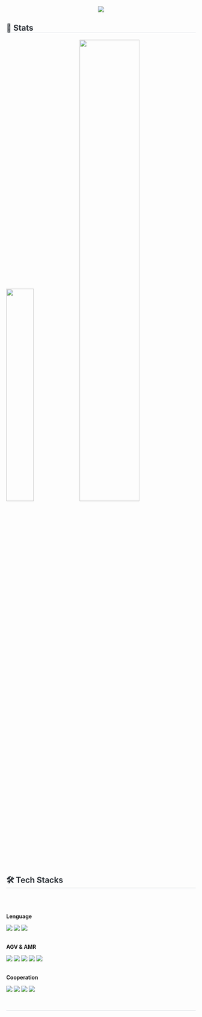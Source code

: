 <div align= "center">
  <img src="https://capsule-render.vercel.app/api?type=soft&color=auto&height=120&text=SMART%20하고싶은%20이준호입니다.&animation=fadeIn&fontColor=ffffff&fontSize=50" />
</div>
<div style="text-align: left;"> 
  <h2 style="border-bottom: 1px solid #d8dee4; color: #282d33;"> 🏅 Stats </h2>
  <img src="https://github-readme-stats.vercel.app/api/top-langs/?username=LJH5&layout=donut&show_icons=true&theme=material-palenight&bg_color=fff&icon_color=58A6FF&text_color=000&title_color=58A6FF&count_private=true&exclude_repo=Face-Transfer-Application" width=38% />
  <img src="https://github-readme-stats.vercel.app/api?username=LJH5&show_icons=true&theme=material-palenight&bg_color=fff&icon_color=58A6FF&text_color=000&title_color=58A6FF&count_private=true" width=56% />
</div>
<div style="text-align: left;"> 
  <div style="font-weight: 700; font-size: 15px; text-align: left; color: #282d33;">  </div> 
</div>
<div style="text-align: left;">
  <h2 style="border-bottom: 1px solid #d8dee4; color: #282d33;"> 🛠️ Tech Stacks </h2>
  <div style="margin: ; text-align: left;" "text-align: left;">
    <br/><br/>
    <!-- Lenguage -->
    <p><strong>Lenguage</strong></p>
    <img src="https://img.shields.io/badge/C-6DB33F?style=for-the-badge&logo=C&logoColor=white">
    <img src="https://img.shields.io/badge/Python-3776AB?style=for-the-badge&logo=Python&logoColor=white">
    <img src="https://img.shields.io/badge/C++-00599C?style=for-the-badge&logo=C%2B%2B&logoColor=white">
    <br/><br/>
    <!-- AGV & AMR -->
    <p><strong>AGV & AMR</strong></p>
    <img src="https://img.shields.io/badge/ros2-%2322314E.svg?&style=for-the-badge&logo=ros&logoColor=white" />
    <img src="https://img.shields.io/badge/STM32-03234B?style=for-the-badge&logo=stmicroelectronics&logoColor=white">
    <img src="https://img.shields.io/badge/Linux-FCC624?style=for-the-badge&logo=Linux&logoColor=white">
    <img src="https://img.shields.io/badge/ubuntu-%23E95420.svg?&style=for-the-badge&logo=ubuntu&logoColor=white" />
    <img src="https://img.shields.io/badge/arduino-%2300979D.svg?&style=for-the-badge&logo=arduino&logoColor=white" />
    <br/><br/>
    <!-- Cooperation -->
    <p><strong>Cooperation</strong></p>
    <img src="https://img.shields.io/badge/Github-181717?style=for-the-badge&logo=Github&logoColor=white">
    <img src="https://img.shields.io/badge/Notion-000000?style=for-the-badge&logo=Notion&logoColor=white">
    <img src="https://img.shields.io/badge/jira-%230052CC.svg?&style=for-the-badge&logo=jira&logoColor=white" />
    <img src="https://img.shields.io/badge/Figma-F24E1E?style=for-the-badge&logo=Figma&logoColor=white">
    <br/><br/>
  </div>
</div>
<h2 style="border-bottom: 1px solid #d8dee4; color: #282d33;">  </h2>  
  
    
